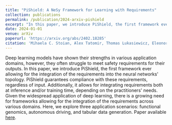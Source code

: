 ```yaml
---
title: "PiShield: A NeSy Framework for Learning with Requirements"
collection: publications
permalink: /publication/2024-arxiv-pishield
excerpt: "In this paper, we introduce PiShield, the first framework ever allowing for the integration of (propositional or linear) requirements into the neural networks' topology. PiShield guarantees compliance with these requirements, regardless of input."
date: 2024-01-01
venue: arXiv
paperurl: 'https://arxiv.org/abs/2402.18285'
citation: 'Mihaela C. Stoian, Alex Tatomir, Thomas Lukasiewicz, Eleonora Giunchiglia. PiShield: A NeSy Framework for Learning with Requirements. arXiv preprint 2402.18285, 2024.'
---
```


Deep learning models have shown their strengths in various application domains, however, they often struggle to meet safety requirements for their outputs. In this paper, we introduce PiShield, the first framework ever allowing for the integration of the requirements into the neural networks' topology. PiShield guarantees compliance with these requirements, regardless of input. Additionally, it allows for integrating requirements both at inference and/or training time, depending on the practitioners' needs. Given the widespread application of deep learning, there is a growing need for frameworks allowing for the integration of the requirements across various domains. Here, we explore three application scenarios: functional genomics, autonomous driving, and tabular data generation. 
Paper available [here](https://arxiv.org/abs/2402.18285).
